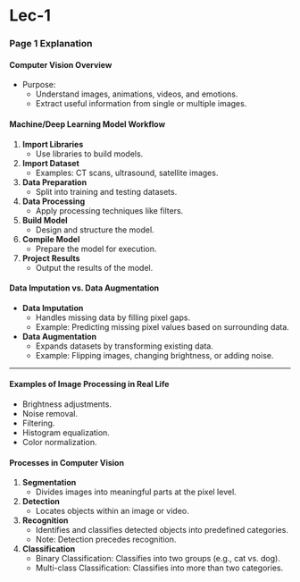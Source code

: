 # Lec-1

### Page 1 Explanation

#### **Computer Vision Overview**
- Purpose:
  - Understand images, animations, videos, and emotions.
  - Extract useful information from single or multiple images.

#### **Machine/Deep Learning Model Workflow**
1. **Import Libraries**
   - Use libraries to build models.
2. **Import Dataset**
   - Examples: CT scans, ultrasound, satellite images.
3. **Data Preparation**
   - Split into training and testing datasets.
4. **Data Processing**
   - Apply processing techniques like filters.
5. **Build Model**
   - Design and structure the model.
6. **Compile Model**
   - Prepare the model for execution.
7. **Project Results**
   - Output the results of the model.

#### **Data Imputation vs. Data Augmentation**
- **Data Imputation**
  - Handles missing data by filling pixel gaps.
  - Example: Predicting missing pixel values based on surrounding data.
- **Data Augmentation**
  - Expands datasets by transforming existing data.
  - Example: Flipping images, changing brightness, or adding noise.

---


#### **Examples of Image Processing in Real Life**
- Brightness adjustments.
- Noise removal.
- Filtering.
- Histogram equalization.
- Color normalization.

#### **Processes in Computer Vision**
1. **Segmentation**
   - Divides images into meaningful parts at the pixel level.
2. **Detection**
   - Locates objects within an image or video.
3. **Recognition**
   - Identifies and classifies detected objects into predefined categories.
   - Note: Detection precedes recognition.
4. **Classification**
   - Binary Classification: Classifies into two groups (e.g., cat vs. dog).
   - Multi-class Classification: Classifies into more than two categories.

